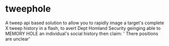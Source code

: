 # tweephole
A tweep api based solution to allow you to rapidly image a target's complete X tweep history in a flash, to avert Dept Homland Security geinging able to MEMORY HOLE an individual's social history then claim: ' There positions are unclear'
